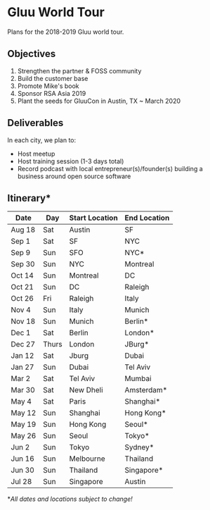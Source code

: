 # Gluu World Tour
Plans for the 2018-2019 Gluu world tour.

## Objectives

1. Strengthen the partner & FOSS community
1. Build the customer base
1. Promote Mike's book
1. Sponsor RSA Asia 2019   
1. Plant the seeds for GluuCon in Austin, TX ~ March 2020   

## Deliverables

In each city, we plan to:

- Host meetup
- Host training session (1-3 days total)
- Record podcast with local entrepreneur(s)/founder(s) building a business around open source software

## Itinerary*

| Date   | Day   | Start Location | End Location |
|--------|-------|----------------|--------------|
| Aug 18  | Sat   | Austin         | SF          |
| Sep 1  | Sat   | SF         | NYC          |
| Sep 9  | Sun   | SFO            | NYC*         |
| Sep 30 | Sun   | NYC            | Montreal     | 
| Oct 14 | Sun   | Montreal       | DC           |
| Oct 21 | Sun   | DC             | Raleigh      |
| Oct 26 | Fri   | Raleigh        | Italy        |
| Nov 4  | Sun   | Italy          | Munich       |
| Nov 18 | Sun   | Munich         | Berlin*      |
| Dec 1  | Sat   | Berlin         | London*      |
| Dec 27 | Thurs | London         | JBurg*       |
| Jan 12 | Sat   | Jburg          | Dubai        |
| Jan 27 | Sun   | Dubai          | Tel Aviv     |
| Mar 2  | Sat   | Tel Aviv       | Mumbai       |
| Mar 30 | Sat   | New Dheli      | Amsterdam*   |
| May 4  | Sat   | Paris          | Shanghai*    |
| May 12 | Sun   | Shanghai       | Hong Kong*   |
| May 19 | Sun   | Hong Kong      | Seoul*       |
| May 26 | Sun   | Seoul          | Tokyo*       |        
| Jun 2  | Sun   | Tokyo          | Sydney*      |        
| Jun 16 | Sun   | Melbourne      | Thailand     |        
| Jun 30 | Sun   | Thailand       | Singapore*   |        
| Jul 28 | Sun   | Singapore      | Austin       |        



*_All dates and locations subject to change!_
